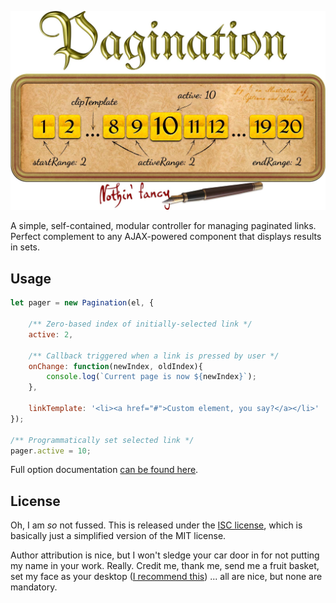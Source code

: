 ![Pagination: Nothin' fancy](docs/banner.jpg)

A simple, self-contained, modular controller for managing paginated links.
Perfect complement to any AJAX-powered component that displays results in sets.


Usage
-----
```js
let pager = new Pagination(el, {
	
	/** Zero-based index of initially-selected link */
	active: 2,
	
	/** Callback triggered when a link is pressed by user */
	onChange: function(newIndex, oldIndex){
		console.log(`Current page is now ${newIndex}`);
	},
	
	linkTemplate: '<li><a href="#">Custom element, you say?</a></li>'
});

/** Programmatically set selected link */
pager.active = 10;
```

Full option documentation [can be found here](docs/options.adoc).


License
-------
Oh, I am *so* not fussed. This is released under the [ISC license](LICENSE.md),
which is basically just a simplified version of the MIT license.

Author attribution is nice, but I won't sledge your car door in for not putting
my name in your work. Really. Credit me, thank me, send me a fruit basket, set
my face as your desktop ([I recommend this](http://i.imgur.com/vpk7mWJ.jpg))
... all are nice, but none are mandatory.

